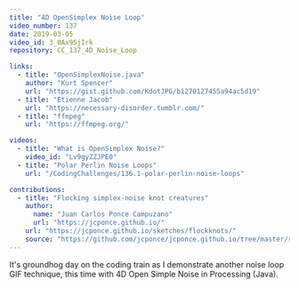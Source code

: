 ```yaml
---
title: "4D OpenSimplex Noise Loop"
video_number: 137
date: 2019-03-05
video_id: 3_0Ax95jIrk
repository: CC_137_4D_Noise_Loop

links:
  - title: "OpenSimplexNoise.java"
    author: "Kurt Spencer"
    url: "https://gist.github.com/KdotJPG/b1270127455a94ac5d19"
  - title: "Etienne Jacob"
    url: "https://necessary-disorder.tumblr.com/"
  - title: "ffmpeg"
    url: "https://ffmpeg.org/"

videos:
  - title: "What is OpenSimplex Noise?"
    video_id: "Lv9gyZZJPE0"
  - title: "Polar Perlin Noise Loops"
    url: "/CodingChallenges/136.1-polar-perlin-noise-loops"

contributions:
  - title: "Flocking simplex-noise knot creatures"
    author:
      name: "Juan Carlos Ponce Campuzano"
      url: "https://jcponce.github.io/"
    url: "https://jcponce.github.io/sketches/flockknots/"
    source: "https://github.com/jcponce/jcponce.github.io/tree/master/sketches/flockknots"
---
```


It's groundhog day on the coding train as I demonstrate another noise loop GIF technique, this time with 4D Open Simple Noise in Processing (Java).
